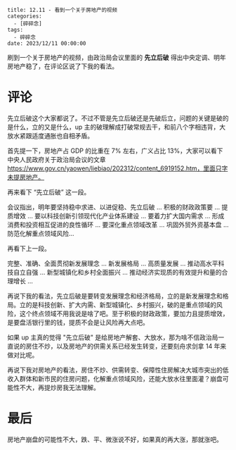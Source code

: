 ```shell
title: 12.11 - 看到一个关于房地产的视频
categories: 
  - [碎碎念]
tags:
  - 碎碎念
date: 2023/12/11 00:00:00
```

刷到一个关于房地产的视频，由政治局会议里面的 **先立后破** 得出中央定调、明年房地产稳了，在评论区说了下我的看法。

# 评论

先立后破这个大家都说了。不过不管是先立后破还是先破后立，问题的关键是破的是什么，立的又是什么，up 主的破理解成打破常规去干，和前八个字相违背，大放水紧跟适度通胀也自相矛盾。

首先提一下，房地产占 GDP 的比重在 7% 左右，广义占比 13%，大家可以看下中央人民政府关于政治局会议的文章 https://www.gov.cn/yaowen/liebiao/202312/content_6919152.htm，里面只字未提房地产。

再来看下 “先立后破” 这一段。

会议指出，明年要坚持稳中求进、以进促稳、先立后破 ... 积极的财政政策要 ... 提质增效 ... 要以科技创新引领现代化产业体系建设 ... 要着力扩大国内需求 ... 形成消费和投资相互促进的良性循环 ... 要深化重点领域改革 ...  巩固外贸外资基本盘 ... 防范化解重点领域风险...

再看下上一段。

完整、准确、全面贯彻新发展理念 ... 新发展格局 ... 高质量发展 ... 推动高水平科技自立自强 ... 新型城镇化和乡村全面振兴 ... 推动经济实现质的有效提升和量的合理增长 ...

再说下我的看法，先立后破是要转变发展理念和经济格局，立的是新发展理念和格局。立的是科技创新、扩大内需、新型城镇化、乡村振兴，破的是重点领域的风险，这个终点领域不用我说是啥了吧。至于积极的财政政策，要加力且提质增效，是要盘活银行里的钱，提质不会是让风险再大点吧。

如果 up 主真的觉得 "先立后破" 是给房地产解套、大放水，那为啥不信政治局一直说的房住不炒，以及房地产的供需关系已经发生转变，还要刻舟求剑拿 14 年来做对比呢。

再说下我对房地产的看法，房住不炒、供需转变、保障性住房解决大城市突出的低收入群体和新市民的住房问题，化解重点领域风险，还能大放水往里面灌？崩盘可能性不大，再提炒房我无法理解。

# 最后

房地产崩盘的可能性不大，跌、平、微涨说不好，如果真的再大涨，那就涨吧。
